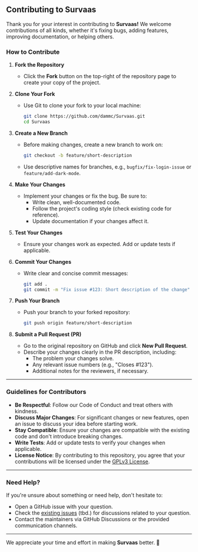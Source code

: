 ## Contributing to Survaas

Thank you for your interest in contributing to **Survaas!** We welcome contributions of all kinds, whether it's fixing bugs, adding features, improving documentation, or helping others.

### How to Contribute

1. **Fork the Repository**
   - Click the **Fork** button on the top-right of the repository page to create your copy of the project.

2. **Clone Your Fork**
   - Use Git to clone your fork to your local machine:
     ```bash
     git clone https://github.com/dammc/Survaas.git
     cd Survaas
     ```

3. **Create a New Branch**
   - Before making changes, create a new branch to work on:
     ```bash
     git checkout -b feature/short-description
     ```
   - Use descriptive names for branches, e.g., `bugfix/fix-login-issue` or `feature/add-dark-mode`.

4. **Make Your Changes**
   - Implement your changes or fix the bug. Be sure to:
     - Write clean, well-documented code.
     - Follow the project's coding style (check existing code for reference).
     - Update documentation if your changes affect it.

5. **Test Your Changes**
   - Ensure your changes work as expected. Add or update tests if applicable.

6. **Commit Your Changes**
   - Write clear and concise commit messages:
     ```bash
     git add .
     git commit -m "Fix issue #123: Short description of the change"
     ```

7. **Push Your Branch**
   - Push your branch to your forked repository:
     ```bash
     git push origin feature/short-description
     ```

8. **Submit a Pull Request (PR)**
   - Go to the original repository on GitHub and click **New Pull Request**.
   - Describe your changes clearly in the PR description, including:
     - The problem your changes solve.
     - Any relevant issue numbers (e.g., "Closes #123").
     - Additional notes for the reviewers, if necessary.

---

### Guidelines for Contributors

- **Be Respectful**: Follow our Code of Conduct and treat others with kindness.
- **Discuss Major Changes**: For significant changes or new features, open an issue to discuss your idea before starting work.
- **Stay Compatible**: Ensure your changes are compatible with the existing code and don't introduce breaking changes.
- **Write Tests**: Add or update tests to verify your changes when applicable.
- **License Notice**: By contributing to this repository, you agree that your contributions will be licensed under the [GPLv3 License](LICENSE).

---

### Need Help?

If you're unsure about something or need help, don't hesitate to:
- Open a GitHub issue with your question.
- Check the [existing issues](https://github.com/[username]/[repository]/issues) (tbd.) for discussions related to your question.
- Contact the maintainers via GitHub Discussions or the provided communication channels.

---

We appreciate your time and effort in making **Survaas** better. 🎉
